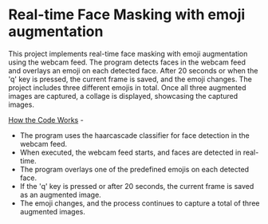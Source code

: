 # Real-time Face Masking with emoji augmentation

This project implements real-time face masking with emoji augmentation using the webcam feed. The program detects faces in the webcam feed and overlays an emoji on each detected face. After 20 seconds or when the 'q' key is pressed, the current frame is saved, and the emoji changes. The project includes three different emojis in total. Once all three augmented images are captured, a collage is displayed, showcasing the captured images.

<ins>How the Code Works</ins> -

- The program uses the haarcascade classifier for face detection in the webcam feed.
- When executed, the webcam feed starts, and faces are detected in real-time.
- The program overlays one of the predefined emojis on each detected face.
- If the 'q' key is pressed or after 20 seconds, the current frame is saved as an augmented image.
- The emoji changes, and the process continues to capture a total of three augmented images.
